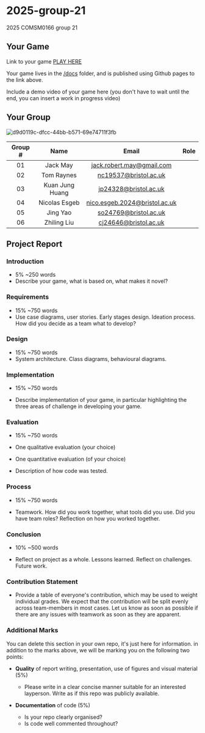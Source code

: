 # 2025-group-21
2025 COMSM0166 group 21

## Your Game

Link to your game [PLAY HERE](https://peteinfo.github.io/COMSM0166-project-template/)

Your game lives in the [/docs](/docs) folder, and is published using Github pages to the link above.

Include a demo video of your game here (you don't have to wait until the end, you can insert a work in progress video)

## Your Group

![d9d0119c-dfcc-44bb-b571-69e74711f3fb](https://github.com/user-attachments/assets/efe6d287-bc54-4d26-ab55-b5401b9439fe)

<center>

| Group # | Name | Email | Role |
| :-: | :-: | :-: | :-: |
| 01 | Jack May | jack.robert.may@gmail.com | |
| 02 | Tom Raynes | nc19537@bristol.ac.uk | |
| 03 | Kuan Jung Huang | jp24328@bristol.ac.uk | |
| 04 | Nicolas Esgeb | nico.esgeb.2024@bristol.ac.uk | |
| 05 | Jing Yao | so24769@bristol.ac.uk | |
| 06 | Zhiling Liu | cj24646@bristol.ac.uk | |

</center>

## Project Report

### Introduction

- 5% ~250 words 
- Describe your game, what is based on, what makes it novel? 

### Requirements 

- 15% ~750 words
- Use case diagrams, user stories. Early stages design. Ideation process. How did you decide as a team what to develop? 

### Design

- 15% ~750 words 
- System architecture. Class diagrams, behavioural diagrams. 

### Implementation

- 15% ~750 words

- Describe implementation of your game, in particular highlighting the three areas of challenge in developing your game. 

### Evaluation

- 15% ~750 words

- One qualitative evaluation (your choice) 

- One quantitative evaluation (of your choice) 

- Description of how code was tested. 

### Process 

- 15% ~750 words

- Teamwork. How did you work together, what tools did you use. Did you have team roles? Reflection on how you worked together. 

### Conclusion

- 10% ~500 words

- Reflect on project as a whole. Lessons learned. Reflect on challenges. Future work. 

### Contribution Statement

- Provide a table of everyone's contribution, which may be used to weight individual grades. We expect that the contribution will be split evenly across team-members in most cases. Let us know as soon as possible if there are any issues with teamwork as soon as they are apparent. 

### Additional Marks

You can delete this section in your own repo, it's just here for information. in addition to the marks above, we will be marking you on the following two points:

- **Quality** of report writing, presentation, use of figures and visual material (5%) 
  - Please write in a clear concise manner suitable for an interested layperson. Write as if this repo was publicly available.

- **Documentation** of code (5%)

  - Is your repo clearly organised? 
  - Is code well commented throughout?
